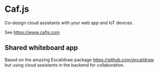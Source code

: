 # Caf.js

Co-design cloud assistants with your web app and IoT devices.

See https://www.cafjs.com

## Shared whiteboard app

Based on the amazing Excalidraw package https://github.com/excalidraw but using cloud assistants in the backend for collaboration.
